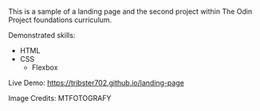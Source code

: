 This is a sample of a landing page and the second project within The Odin Project foundations curriculum.

Demonstrated skills:
- HTML
- CSS
    - Flexbox

Live Demo: https://tribster702.github.io/landing-page

Image Credits: MTFOTOGRAFY

